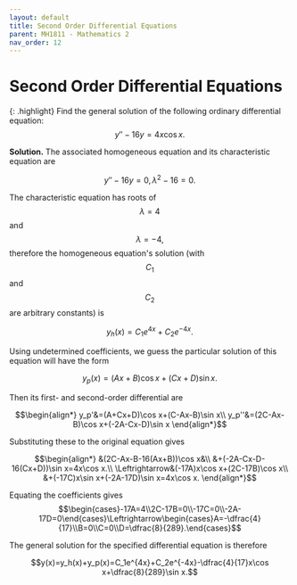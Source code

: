 ```yaml
---
layout: default
title: Second Order Differential Equations
parent: MH1811 - Mathematics 2
nav_order: 12
---
```


# Second Order Differential Equations

{: .highlight}
Find the general solution of the following ordinary differential equation:
$$y''-16y=4x\cos x.$$

**Solution.** The associated homogeneous equation and its characteristic equation are

$$y''-16y=0,\,\lambda^2-16=0.$$

The characteristic equation has roots of
$$\lambda=4$$
and
$$\lambda=-4,$$
therefore the homogeneous equation's solution (with $$C_1$$ and $$C_2$$ are arbitrary constants) is

$$y_h(x)=C_1e^{4x}+C_2e^{-4x}.$$

Using undetermined coefficients, we guess the particular solution of this equation will have the form

$$y_p(x)=(Ax+B)\cos x+(Cx+D)\sin x.$$

Then its first- and second-order differential are

$$\begin{align*}
y_p'&=(A+Cx+D)\cos x+(C-Ax-B)\sin x\\
y_p''&=(2C-Ax-B)\cos x+(-2A-Cx-D)\sin x
\end{align*}$$

Substituting these to the original equation gives

$$\begin{align*}
&(2C-Ax-B-16(Ax+B))\cos x&\\
&+(-2A-Cx-D-16(Cx+D))\sin x=4x\cos x.\\
\Leftrightarrow&(-17A)x\cos x+(2C-17B)\cos x\\
&+(-17C)x\sin x+(-2A-17D)\sin x=4x\cos x.
\end{align*}$$

Equating the coefficients gives 
$$\begin{cases}-17A=4\\2C-17B=0\\-17C=0\\-2A-17D=0\end{cases}\Leftrightarrow\begin{cases}A=-\dfrac{4}{17}\\B=0\\C=0\\D=\dfrac{8}{289}.\end{cases}$$

The general solution for the specified differential equation is therefore

$$y(x)=y_h(x)+y_p(x)=C_1e^{4x}+C_2e^{-4x}-\dfrac{4}{17}x\cos x+\dfrac{8}{289}\sin x.$$